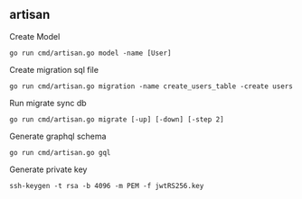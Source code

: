 ## artisan

Create Model

```
go run cmd/artisan.go model -name [User]
```
Create migration sql file

```
go run cmd/artisan.go migration -name create_users_table -create users
```

Run migrate sync db

```
go run cmd/artisan.go migrate [-up] [-down] [-step 2]
```

Generate graphql schema

```
go run cmd/artisan.go gql
```

Generate private key

```
ssh-keygen -t rsa -b 4096 -m PEM -f jwtRS256.key
```